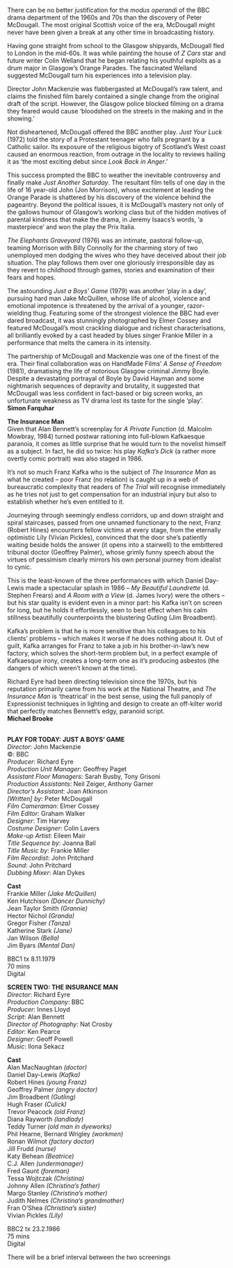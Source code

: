 
There can be no better justification for the _modus operandi_ of the BBC drama department of the 1960s and 70s than the discovery of Peter McDougall. The most original Scottish voice of the era, McDougall might never have been given a break at any other time in broadcasting history.

Having gone straight from school to the Glasgow shipyards, McDougall fled to London in the mid-60s. It was while painting the house of _Z Cars_ star and future writer Colin Welland that he began relating his youthful exploits as a drum major in Glasgow’s Orange Parades. The fascinated Welland suggested McDougall turn his experiences into a television play.

Director John Mackenzie was flabbergasted at McDougall’s raw talent, and claims the finished film barely contained a single change from the original draft of the script. However, the Glasgow police blocked filming on a drama they feared would cause ‘bloodshed on the streets in the making and in the showing.’

Not disheartened, McDougall offered the BBC another play. _Just Your Luck_ (1972) told the story of a Protestant teenager who falls pregnant by a Catholic sailor. Its exposure of the religious bigotry of Scotland’s West coast caused an enormous reaction, from outrage in the locality to reviews hailing it as ‘the most exciting debut since _Look Back in Anger_.’

This success prompted the BBC to weather the inevitable controversy and finally make _Just Another Saturday_. The resultant film tells of one day in the life of 16 year-old John (Jon Morrison), whose excitement at leading the Orange Parade is shattered by his discovery of the violence behind the pageantry. Beyond the political issues, it is McDougall’s mastery not only of the gallows humour of Glasgow’s working class but of the hidden motives of parental kindness that make the drama, in Jeremy Isaacs’s words, ‘a masterpiece’ and won the play the Prix Italia.

_The Elephants Graveyard_ (1976) was an intimate, pastoral follow-up, teaming Morrison with Billy Connolly for the charming story of two unemployed men dodging the wives who they have deceived about their job situation. The play follows them over one gloriously irresponsible day as they revert to childhood through games, stories and examination of their fears and hopes.

The astounding _Just a Boys’ Game_ (1979) was another ‘play in a day’, pursuing hard man Jake McQuillen, whose life of alcohol, violence and emotional impotence is threatened by the arrival of a younger, razor-wielding thug. Featuring some of the strongest violence the BBC had ever dared broadcast, it was stunningly photographed by Elmer Cossey and featured McDougall’s most crackling dialogue and richest characterisations, all brilliantly evoked by a cast headed by blues singer Frankie Miller in a performance that melts the camera in its intensity.

The partnership of McDougall and Mackenzie was one of the finest of the era. Their final collaboration was on HandMade Films’ _A Sense of Freedom_ (1981), dramatising the life of notorious Glasgow criminal Jimmy Boyle. Despite a devastating portrayal of Boyle by David Hayman and some nightmarish sequences of depravity and brutality, it suggested that McDougall was less confident in fact-based or big screen works, an unfortunate weakness as TV drama lost its taste for the single ‘play’.  
**Simon Farquhar**

**The Insurance Man**  
Given that Alan Bennett’s screenplay for _A Private Function_ (d. Malcolm Mowbray, 1984) turned postwar rationing into full-blown Kafkaesque paranoia, it comes as little surprise that he would turn to the novelist himself as a subject. In fact, he did so twice: his play _Kafka’s Dick_ (a rather more overtly comic portrait) was also staged in 1986.

It’s not so much Franz Kafka who is the subject of _The Insurance Man_ as what he created – poor Franz (no relation) is caught up in a web of bureaucratic complexity that readers of _The Trial_ will recognise immediately as he tries not just to get compensation for an industrial injury but also to establish whether he’s even entitled to it.

Journeying through seemingly endless corridors, up and down straight and spiral staircases, passed from one unnamed functionary to the next, Franz (Robert Hines) encounters fellow victims at every stage, from the eternally optimistic Lily (Vivian Pickles), convinced that the door she’s patiently waiting beside holds the answer (it opens into a stairwell) to the embittered tribunal doctor (Geoffrey Palmer), whose grimly funny speech about the virtues of pessimism clearly mirrors his own personal journey from idealist to cynic.

This is the least-known of the three performances with which Daniel Day-Lewis made a spectacular splash in 1986 – _My Beautiful Laundrette_ (d. Stephen Frears) and _A Room with a View_ (d. James Ivory) were the others – but his star quality is evident even in a minor part: his Kafka isn’t on screen for long, but he holds it effortlessly, seen to best effect when his calm stillness beautifully counterpoints the blustering Gutling (Jim Broadbent).

Kafka’s problem is that he is more sensitive than his colleagues to his clients’ problems – which makes it worse if he does nothing about it. Out of guilt, Kafka arranges for Franz to take a job in his brother-in-law’s new factory, which solves the short-term problem but, in a perfect example of Kafkaesque irony, creates a long-term one as it’s producing asbestos (the dangers of which weren’t known at the time).

Richard Eyre had been directing television since the 1970s, but his reputation primarily came from his work at the National Theatre, and _The Insurance Man_ is ‘theatrical’ in the best sense, using the full panoply of Expressionist techniques in lighting and design to create an off-kilter world that perfectly matches Bennett’s edgy, paranoid script.  
**Michael Brooke**
<br><br>

**PLAY FOR TODAY: JUST A BOYS’ GAME**  
_Director_: John Mackenzie  
©: BBC  
_Producer_: Richard Eyre  
_Production Unit Manager_: Geoffrey Paget  
_Assistant Floor Managers_: Sarah Busby,  Tony Grisoni  
_Production Assistants_: Neil Zeiger, Anthony Garner  
_Director’s Assistant_: Joan Atkinson  
_[Written] by_: Peter McDougall  
_Film Cameraman_: Elmer Cossey  
_Film Editor_: Graham Walker  
_Designer_: Tim Harvey  
_Costume Designer_: Colin Lavers  
_Make-up Artist_: Eileen Mair  
_Title Sequence by_: Joanna Ball  
_Title Music by_: Frankie Miller  
_Film Recordist_: John Pritchard  
_Sound_: John Pritchard  
_Dubbing Mixer_: Alan Dykes

**Cast**  
Frankie Miller _(Jake McQuillen)_  
Ken Hutchison _(Dancer Dunnichy)_  
Jean Taylor Smith _(Grannie)_  
Hector Nichol _(Granda)_  
Gregor Fisher _(Tanza)_  
Katherine Stark _(Jane)_  
Jan Wilson _(Bella)_  
Jim Byars _(Mental Dan)_

BBC1 tx 8.11.1979  
70 mins  
Digital

**SCREEN TWO: THE INSURANCE MAN**  
_Director_: Richard Eyre  
_Production Company_: BBC  
_Producer_: Innes Lloyd  
_Script_: Alan Bennett  
_Director of Photography_: Nat Crosby  
_Editor_: Ken Pearce  
_Designer_: Geoff Powell  
_Music_: Ilona Sekacz

**Cast**  
Alan MacNaughtan _(doctor)_  
Daniel Day-Lewis _(Kafka)_  
Robert Hines _(young Franz)_  
Geoffrey Palmer _(angry doctor)_  
Jim Broadbent _(Gutling)_  
Hugh Fraser _(Culick)_  
Trevor Peacock _(old Franz)_  
Diana Rayworth _(landlady)_  
Teddy Turner _(old man in dyeworks)_  
Phil Hearne, Bernard Wrigley _(workmen)_  
Ronan Wilmot _(factory doctor)_  
Jill Frudd _(nurse)_  
Katy Behean _(Beatrice)_  
C.J. Allen _(undermanager)_  
Fred Gaunt _(foreman)_  
Tessa Wojtczak _(Christina)_  
Johnny Allen _(Christina’s father)_  
Margo Stanley _(Christina’s mother)_  
Judith Nelmes _(Christina’s grandmother)_  
Fran O’Shea _(Christina’s sister)_  
Vivian Pickles _(Lily)_

BBC2 tx 23.2.1986  
75 mins  
Digital

There will be a brief interval between the  two screenings
<br><br>
<!--stackedit_data:
eyJoaXN0b3J5IjpbLTMxNzYyNDE0MV19
-->